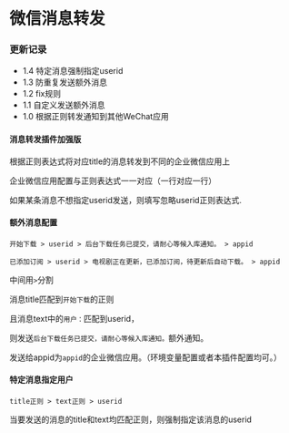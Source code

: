 # 微信消息转发

### 更新记录

- 1.4 特定消息强制指定userid
- 1.3 防重复发送额外消息
- 1.2 fix规则
- 1.1 自定义发送额外消息
- 1.0 根据正则转发通知到其他WeChat应用


#### 消息转发插件加强版

根据正则表达式将对应title的消息转发到不同的企业微信应用上

企业微信应用配置与正则表达式一一对应（一行对应一行）

如果某条消息不想指定userid发送，则填写忽略userid正则表达式.

#### 额外消息配置

`开始下载 > userid > 后台下载任务已提交，请耐心等候入库通知。 > appid`

`已添加订阅 > userid > 电视剧正在更新，已添加订阅，待更新后自动下载。 > appid`

中间用` > `分割

消息title匹配到`开始下载`的正则

且消息text中的`用户：`匹配到userid，

则发送`后台下载任务已提交，请耐心等候入库通知。`额外通知。

发送给appid为`appid`的企业微信应用。（环境变量配置或者本插件配置均可。）


#### 特定消息指定用户

`title正则 > text正则 > userid`

当要发送的消息的title和text均匹配正则，则强制指定该消息的userid
